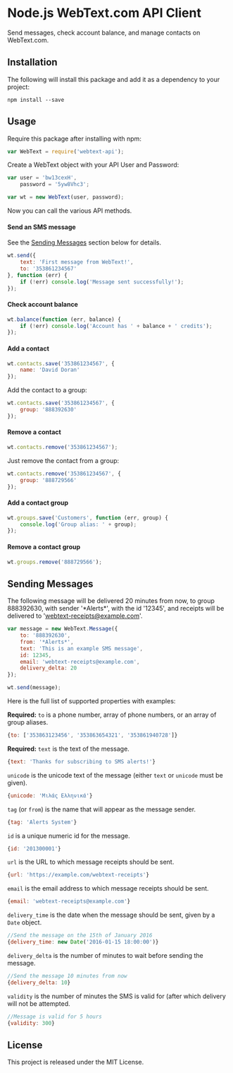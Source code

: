# Node.js WebText.com API Client

Send messages, check account balance, and manage contacts on WebText.com.

## Installation

The following will install this package and add it as a dependency to your project:

    npm install --save

## Usage

Require this package after installing with npm:

```javascript
var WebText = require('webtext-api');
```

Create a WebText object with your API User and Password:

```javascript
var user = 'bw13cexH',
    password = '5yw8Vhc3';

var wt = new WebText(user, password);
```

Now you can call the various API methods.

#### Send an SMS message

See the [Sending Messages](#sending-messages) section below for details.

```javascript
wt.send({
    text: 'First message from WebText!',
    to: '353861234567'
}, function (err) {
    if (!err) console.log('Message sent successfully!');
});
```

#### Check account balance

```javascript
wt.balance(function (err, balance) {
    if (!err) console.log('Account has ' + balance + ' credits');
});
```

#### Add a contact

```javascript
wt.contacts.save('353861234567', {
    name: 'David Doran'
});
```

Add the contact to a group:

```javascript
wt.contacts.save('353861234567', {
    group: '888392630'
});
```

#### Remove a contact

```javascript
wt.contacts.remove('353861234567');
```

Just remove the contact from a group:

```javascript
wt.contacts.remove('353861234567', {
    group: '888729566'
});
```

#### Add a contact group

```javascript
wt.groups.save('Customers', function (err, group) {
    console.log('Group alias: ' + group);
});
```

#### Remove a contact group

```javascript
wt.groups.remove('888729566');
```

## Sending Messages

The following message will be delivered 20 minutes from now, to group 888392630, with sender '\*Alerts\*', with the id '12345', and receipts will be delivered to 'webtext-receipts@example.com'.

```javascript
var message = new WebText.Message({
    to: '888392630',
    from: '*Alerts*',
    text: 'This is an example SMS message',
    id: 12345,
    email: 'webtext-receipts@example.com',
    delivery_delta: 20
});

wt.send(message);
```

Here is the full list of supported properties with examples:

**Required:** `to` is a phone number, array of phone numbers, or an array of group aliases.
```javascript
{to: ['353863123456', '353863654321', '353861940728']}
```

**Required:** `text` is the text of the message.
```javascript
{text: 'Thanks for subscribing to SMS alerts!'}
```

`unicode` is the unicode text of the message (either `text` or `unicode` must be given).
```javascript
{unicode: 'Μιλάς Ελληνικά'}
```

`tag` (or `from`) is the name that will appear as the message sender.
```javascript
{tag: 'Alerts System'}
```

`id` is a unique numeric id for the message.
```javascript
{id: '201300001'}
```

`url` is the URL to which message receipts should be sent.
```javascript
{url: 'https://example.com/webtext-receipts'}
```

`email` is the email address to which message receipts should be sent.
```javascript
{email: 'webtext-receipts@example.com'}
```

`delivery_time` is the date when the message should be sent, given by a `Date` object.
```javascript
//Send the message on the 15th of January 2016
{delivery_time: new Date('2016-01-15 18:00:00')}
```

`delivery_delta` is the number of minutes to wait before sending the message.
```javascript
//Send the message 10 minutes from now
{delivery_delta: 10}
```

`validity` is the number of minutes the SMS is valid for (after which delivery will not be attempted.
```javascript
//Message is valid for 5 hours
{validity: 300}
```

## License

This project is released under the MIT License.
